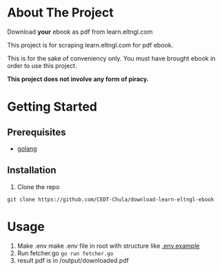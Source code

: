 # About The Project

Download **your** ebook as pdf from learn.eltngl.com

This project is for scraping learn.eltngl.com for pdf ebook.

This is for the sake of conveniency only. You must have brought ebook in order to use this project.

**This project does not involve any form of piracy.**

# Getting Started
## Prerequisites
- [golang](https://go.dev/doc/install)
## Installation
 1. Clone the repo
    
```git clone https://github.com/CEDT-Chula/download-learn-eltngl-ebook```
    
# Usage
  1. Make .env
make .env file in root with structure like [.env.example](https://github.com/CEDT-Chula/download-learn-eltngl-ebook/blob/main/.env.example)
  2. Run fetcher.go
```go run fetcher.go```
  3. result pdf is in <root>/output/downloaded.pdf

